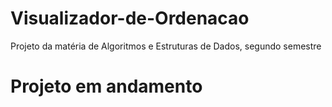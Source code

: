 # Visualizador-de-Ordenacao
Projeto da matéria de Algoritmos e Estruturas de Dados, segundo semestre

# Projeto em andamento
